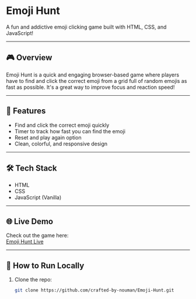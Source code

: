 # Emoji Hunt

A fun and addictive emoji clicking game built with HTML, CSS, and JavaScript!

---

## 🎮 Overview

Emoji Hunt is a quick and engaging browser-based game where players have to find and click the correct emoji from a grid full of random emojis as fast as possible. It's a great way to improve focus and reaction speed!

---

## 🚀 Features

- Find and click the correct emoji quickly  
- Timer to track how fast you can find the emoji  
- Reset and play again option  
- Clean, colorful, and responsive design  

---

## 🛠️ Tech Stack

- HTML  
- CSS  
- JavaScript (Vanilla)  

---

## 🌐 Live Demo

Check out the game here:  
[Emoji Hunt Live](https://crafted-by-nouman.github.io/Emoji-Hunt/)

---

## 🔧 How to Run Locally

1. Clone the repo:  
   ```bash
   git clone https://github.com/crafted-by-nouman/Emoji-Hunt.git
